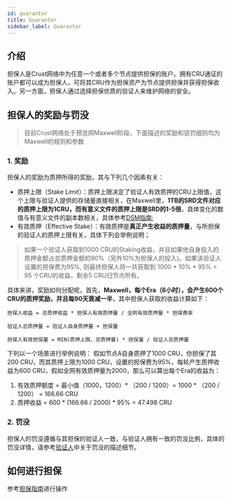 ```yaml
---
id: guarantor
title: Guarantor
sidebar_label: Guarantor
---
```


## 介绍

担保人是Crust网络中为任意一个或者多个节点提供担保的账户。拥有CRU通证的账户都可以成为担保人，可将其CRU作为担保资产为节点提供担保并获得担保收入。另一方面，担保人通过选择担保优质的验证人来维护网络的安全。

## 担保人的奖励与罚没

> 目前Crust网络处于预览网Maxwell阶段，下面描述的奖励和惩罚细则均为Maxwell的规则和参数

### 1. 奖励

担保人的奖励为质押所得的奖励，其与下列几个因素有关：

- 质押上限（Stake Limit）：质押上限决定了验证人有效质押的CRU上限值，这个上限与验证人提供的存储量直接相关，在Maxwell里，**1TB的SRD文件对应的质押上限为1CRU，而有意义文件的质押上限是SRD的1-5倍**，具体变化的数值与有意义文件的副本数相关，具体参考[DSM指南](DSM.md);
- 有效质押（Effective Stake）：有效质押是**真正产生收益的质押量**，与所担保的验证人的质押上限有关，具体下列会举例说明；

> 如果一个验证人获取到1000 CRU的Staking收益，并且如果他自身投入的质押金额占总质押金额的90%（另外10%为担保人的投入)。如果该验证人设置的担保费为95%, 则最终担保人将一共获取到 1000 * 10% * 95% = 95 个CRU的收益，剩余5 CRU归节点所有。

具体来讲，奖励如何分配呢，首先，**Maxwell，每个Era（6小时），会产生600个CRU的质押奖励，并且每90天衰减一半**，其中担保人获取的收益计算如下：

```shell
担保人收益 = 总质押收益 * 担保人有效质押量 / 全网有效质押量 * 担保费率
```

```shell
验证人总质押量 = 验证人自身质押量 + 担保量
```

```shell
担保人有效担保量 = MIN(质押上限，总质押量) * 担保量 / 验证人总质押量
```

下列以一个场景进行举例说明：
假如节点A自身质押了1000 CRU，你担保了其200 CRU，而其质押上限为1000 CRU，设置的担保费为95%，每轮产生质押收益为600 CRU，假如全网有效质押量为2000，那么可以算出每个Era的收益为：

1. 有效质押额度 = 最小值（1000，1200）* （200 / 1200）= 1000 * （200 / 1200） = 166.66 CRU
2. 质押收益 = 600 * (166.66 / 2000) * 95% = 47.498 CRU

### 2. 罚没

担保人的罚没遵循与其担保的验证人一致，与验证人拥有一致的罚没比例，具体的罚没详情，请参考[验证人](validator.md)中关于罚没的描述细节。

## 如何进行担保

参考[担保指南](guarantor-guidance.md)进行操作
